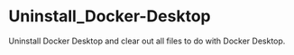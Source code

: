# Uninstall_Docker-Desktop
Uninstall Docker Desktop and clear out all files to do with Docker Desktop.
